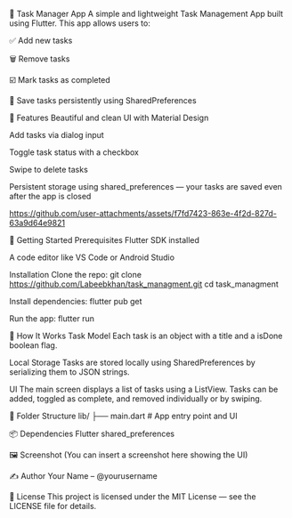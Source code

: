 📝 Task Manager App
A simple and lightweight Task Management App built using Flutter. This app allows users to:

✅ Add new tasks

🗑️ Remove tasks

☑️ Mark tasks as completed

💾 Save tasks persistently using SharedPreferences

📱 Features
Beautiful and clean UI with Material Design

Add tasks via dialog input

Toggle task status with a checkbox

Swipe to delete tasks

Persistent storage using shared_preferences — your tasks are saved even after the app is closed



https://github.com/user-attachments/assets/f7fd7423-863e-4f2d-827d-63a9d64e9821




🚀 Getting Started
Prerequisites
Flutter SDK installed

A code editor like VS Code or Android Studio

Installation
Clone the repo:
git clone https://github.com/Labeebkhan/task_managment.git
cd task_managment

Install dependencies:
flutter pub get

Run the app:
flutter run

🧠 How It Works
Task Model
Each task is an object with a title and a isDone boolean flag.

Local Storage
Tasks are stored locally using SharedPreferences by serializing them to JSON strings.

UI
The main screen displays a list of tasks using a ListView. Tasks can be added, toggled as complete, and removed individually or by swiping.

🧩 Folder Structure
lib/
├── main.dart         # App entry point and UI

📦 Dependencies
Flutter
shared_preferences

🖼️ Screenshot
(You can insert a screenshot here showing the UI)

✍️ Author
Your Name – @yourusername

📄 License
This project is licensed under the MIT License — see the LICENSE file for details.

